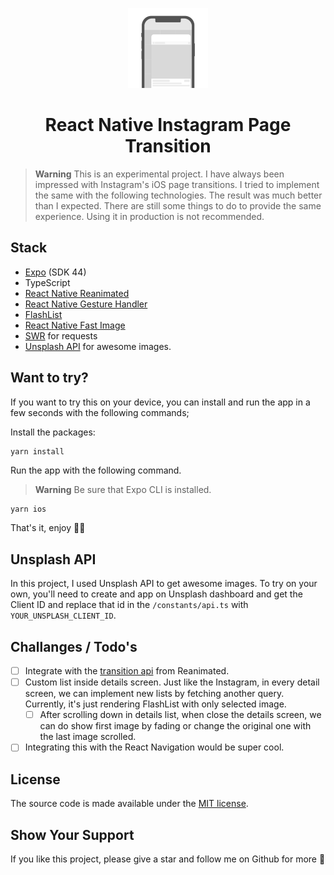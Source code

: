 <!-- Banner Image -->

<p align="center">
    <img alt="app icon" height="128" src="./assets/icon.png">
    <h1 align="center">React Native Instagram Page Transition</h1>
</p>

> **Warning**
> This is an experimental project. I have always been impressed with Instagram's iOS page transitions. I tried to implement the same with the following technologies. The result was much better than I expected. There are still some things to do to provide the same experience. Using it in production is not recommended.

## Stack

- [Expo](https://expo.dev/) (SDK 44)
- TypeScript
- [React Native Reanimated](https://docs.swmansion.com/react-native-reanimated/)
- [React Native Gesture Handler](https://docs.swmansion.com/react-native-gesture-handler/docs/)
- [FlashList](https://github.com/shopify/flash-list)
- [React Native Fast Image](https://github.com/DylanVann/react-native-fast-image)
- [SWR](https://swr.vercel.app/) for requests
- [Unsplash API](https://unsplash.com/developers) for awesome images.

## Want to try?

If you want to try this on your device, you can install and run the app in a few seconds with the following commands;

Install the packages:

```
yarn install
```

Run the app with the following command.

> **Warning**
> Be sure that Expo CLI is installed.

```bash
yarn ios
```

That's it, enjoy 🤞🏽

## Unsplash API

In this project, I used Unsplash API to get awesome images. To try on your own, you'll need to create and app on Unsplash dashboard and get the Client ID and replace that id in the `/constants/api.ts` with `YOUR_UNSPLASH_CLIENT_ID`.

## Challanges / Todo's

- [ ] Integrate with the [transition api](https://github.com/software-mansion/react-native-reanimated/pull/2561) from Reanimated.
- [ ] Custom list inside details screen. Just like the Instagram, in every detail screen, we can implement new lists by fetching another query. Currently, it's just rendering FlashList with only selected image.
  - [ ] After scrolling down in details list, when close the details screen, we can do show first image by fading or change the original one with the last image scrolled.
- [ ] Integrating this with the React Navigation would be super cool.

## License

The source code is made available under the [MIT license](./LICENSE).

## Show Your Support

If you like this project, please give a star and follow me on Github for more 🤩
